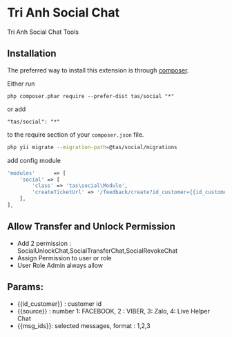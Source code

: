 Tri Anh Social Chat
===================
Tri Anh Social Chat Tools

Installation
------------

The preferred way to install this extension is through [composer](http://getcomposer.org/download/).

Either run

```
php composer.phar require --prefer-dist tas/social "*"
```

or add

```
"tas/social": "*"
```

to the require section of your `composer.json` file.


```bash
php yii migrate --migration-path=@tas/social/migrations
```

add config module

```php
'modules'      => [
    'social' => [
        'class' => 'tas\social\Module',
        'createTicketUrl' => '/feedback/create?id_customer={{id_customer}}&id_source={{source}}&conversation_detail_ids={{msg_ids}}',
    ],
],
```


Allow Transfer and Unlock Permission
  -
  * Add 2 permission : SocialUnlockChat,SocialTransferChat,SocialRevokeChat
  * Assign Permission to user or role
  * User Role Admin always allow 
  
  
Params: 
  - 
   * {{id_customer}} :  customer id
   * {{source}} : number 1: FACEBOOK, 2 : VIBER, 3: Zalo, 4: Live Helper Chat
   * {{msg_ids}}: selected messages,  format : 1,2,3 